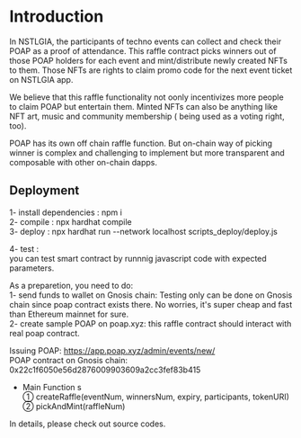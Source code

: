 # Introduction

In NSTLGIA, the participants of techno events can collect and check their POAP as a proof of attendance. This raffle contract picks winners out of those POAP holders for each event and mint/distribute newly created NFTs to them. Those NFTs are rights to claim promo code for the next event ticket on NSTLGIA app. 

We believe that this raffle functionality not oonly incentivizes more people to claim POAP but entertain them. Minted NFTs can also be anything like NFT art, music and community membership ( being used as a voting right, too). 

POAP has its own off chain raffle function. But on-chain way of picking winner is complex and challenging to implement but more transparent and composable with other on-chain dapps. 

## Deployment
1- install dependencies : npm i <br>
2- compile : npx hardhat compile <br>
3- deploy : npx hardhat run --network localhost scripts_deploy/deploy.js <br>

4- test :<br>
you can test smart contract by runnnig javascript code with expected parameters.

As a preparetion, you need to do:<br>
1- send funds to wallet on Gnosis chain: Testing only can be done on Gnosis chain since poap contract exists there. No worries, it's super cheap and fast than Ethereum mainnet for sure. <br>
2- create sample POAP on poap.xyz: this raffle contract should interact with real poap contract. <br>

Issuing POAP: https://app.poap.xyz/admin/events/new/ <br>
POAP contract on Gnosis chain: 0x22c1f6050e56d2876009903609a2cc3fef83b415 <br>

- Main Function s<br>
① createRaffle(eventNum, winnersNum, expiry, participants, tokenURI) <br>
② pickAndMint(raffleNum) <br>

In details, please check out source codes. 



